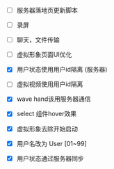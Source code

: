 - [ ] 服务器落地页更新脚本
- [ ] 录屏
- [ ] 聊天，文件传输
- [ ] 虚拟形象页面UI优化

- [x] 用户状态使用用户id隔离 (服务器)
- [ ] 虚拟视频使用用户id隔离
- [x] wave hand该用服务器通信
- [x] select 组件hover效果
- [x] 虚拟形象去除开始启动

- [x] 用户名改为 User [01~99]
- [x] 用户状态通过服务器同步